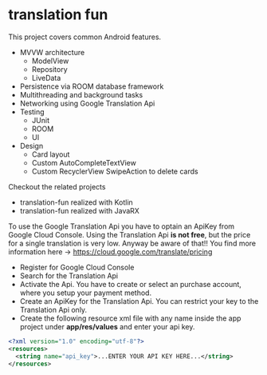 # translation fun
This project covers common Android features.
* MVVW architecture
  * ModelView
  * Repository
  * LiveData
* Persistence via ROOM database framework
* Multithreading and background tasks
* Networking using Google Translation Api
* Testing
  * JUnit
  * ROOM
  * UI
* Design
  * Card layout
  * Custom AutoCompleteTextView
  * Custom RecyclerView SwipeAction to delete cards
  
Checkout the related projects
* translation-fun realized with Kotlin
* translation-fun realized with JavaRX
  
To use the Google Translation Api you have to optain an ApiKey from Google Cloud Console. Using the Translation Api **is not free**, but the price for a single translation is very low. Anyway be aware of that!! You find more information here -> https://cloud.google.com/translate/pricing
* Register for Google Cloud Console
* Search for the Translation Api
* Activate the Api. You have to create or select an purchase account, where you setup your payment method.
* Create an ApiKey for the Translation Api. You can restrict your key to the Translation Api only.
* Create the following resource xml file with any name inside the app project under **app/res/values** and enter your api key.

```xml
<?xml version="1.0" encoding="utf-8"?>
<resources>
  <string name="api_key">...ENTER YOUR API KEY HERE...</string>
</resources>
```
